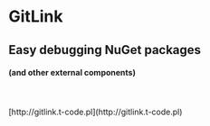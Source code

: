 # GitLink
## Easy debugging NuGet packages
#### (and other external components)

<br/>
<br/>
<a href="https://github.com/tpluscode/gitlink-presentation/"><i class="fa fa-github"></i></a>
[http://gitlink.t-code.pl](http://gitlink.t-code.pl)